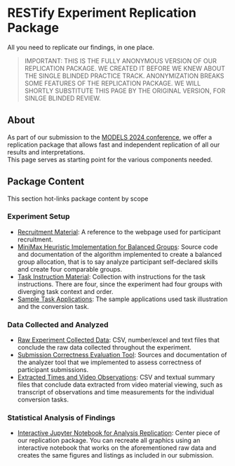 # RESTify Experiment Replication Package

All you need to replicate our findings, in one place.

 > IMPORTANT: THIS IS THE FULLY ANONYMOUS VERSION OF OUR REPLICATION PACKAGE. WE CREATED IT BEFORE WE KNEW ABOUT THE SINGLE BLINDED PRACTICE TRACK. ANONYMIZATION BREAKS SOME FEATURES OF THE REPLICATION PACKAGE. WE WILL SHORTLY SUBSTITUTE THIS PAGE BY THE ORIGINAL VERSION, FOR SINLGE BLINDED REVIEW.

## About

As part of our submission to the [MODELS 2024 conference](https://conf.researchr.org/track/models-2024/models-2024-technical-track#Practice-Track), we offer a replication package that allows fast and independent replication of all our results and interpretations.  
This page serves as starting point for the various components needed.

## Package Content

This section hot-links package content by scope

### Experiment Setup

 * [Recruitment Material](recruitment): A reference to the webpage used for participant recruitment.
 * [MiniMax Heuristic Implementation for Balanced Groups](minimax): Source code and documentation of the algorithm implemented to create a balanced group allocation, that is to say analyze participant self-declared skills and create four comparable groups.
 * [Task Instruction Material](instructions): Collection with instructions for the task instructions. There are four, since the experiment had four groups with diverging task context and order.
 * [Sample Task Applications](applications): The sample applications used task illustration and the conversion task.

### Data Collected and Analyzed

 * [Raw Experiment Collected Data](data): CSV, number/excel and text files that conclude the raw data collected throughout the experiment.
 * [Submission Correctness Evaluation Tool](analyzer): Sources and documentation of the analyzer tool that we implemented to assess correctness of participant submissions. 
 * [Extracted Times and Video Observations](observations): CSV and textual summary files that conclude data extracted from video material viewing, such as transcript of observations and time measurements for the individual conversion tasks.

### Statistical Analysis of Findings

 * [Interactive Jupyter Notebook for Analysis Replication](notebook): Center piece of our replication package. You can recreate all graphics using an interactive notebook that works on the aforementioned raw data and creates the same figures and listings as included in our submission.


